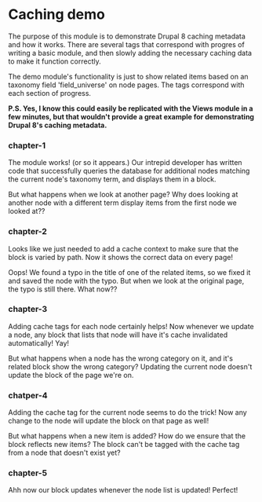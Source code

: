 Caching demo
============

The purpose of this module is to demonstrate Drupal 8 caching metadata and how it works. There are several tags that correspond with progres of writing a basic module, and then slowly adding the necessary caching data to make it function correctly.

The demo module's functionality is just to show related items based on an taxonomy field 'field_universe' on node pages. The tags correspond with each section of progress.

**P.S. Yes, I know this could easily be replicated with the Views module in a few minutes, but that wouldn't provide a great example for demonstrating Drupal 8's caching metadata.**

### chapter-1

The module works! (or so it appears.) Our intrepid developer has written code that successfully queries the database for additional nodes matching the current node's taxonomy term, and displays them in a block.

But what happens when we look at another page? Why does looking at another node with a different term display items from the first node we looked at??

### chapter-2

Looks like we just needed to add a cache context to make sure that the block is varied by path. Now it shows the correct data on every page!

Oops! We found a typo in the title of one of the related items, so we fixed it and saved the node with the typo. But when we look at the original page, the typo is still there. What now??

### chapter-3

Adding cache tags for each node certainly helps! Now whenever we update a node, any block that lists that node will have it's cache invalidated automatically! Yay!

But what happens when a node has the wrong category on it, and it's related block show the wrong category? Updating the current node doesn't update the block of the page we're on.

### chatper-4

Adding the cache tag for the current node seems to do the trick! Now any change to the node will update the block on that page as well!

But what happens when a new item is added? How do we ensure that the block reflects new items? The block can't be tagged with the cache tag from a node that doesn't exist yet?

### chapter-5

Ahh now our block updates whenever the node list is updated! Perfect!
